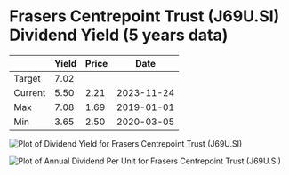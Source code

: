 # Frasers Centrepoint Trust (J69U.SI) Dividend Yield (5 years data)

|     | Yield   | Price | Date       |
|-----|---------|-------|------------|
| Target | 7.02 |  |  |
| Current | 5.50 | 2.21  | 2023-11-24 |
| Max | 7.08 | 1.69  | 2019-01-01 |
| Min | 3.65 | 2.50  | 2020-03-05 |

![Plot of Dividend Yield for Frasers Centrepoint Trust (J69U.SI)](J69U_div_5.png)

![Plot of Annual Dividend Per Unit for Frasers Centrepoint Trust (J69U.SI)](J69U_yearly_dpu.png)
